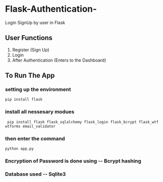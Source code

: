 # Flask-Authentication-
Login SignUp by user in Flask

## User Functions
1. Register (Sign Up)
2. Login
3. After Authentication (Enters to the Dashboard)

## To Run The App
### setting up the environment
```
pip install flask
```

### install all nessesary modues 
```
 pip install flask flask_sqlalchemy flask_login flask_bcrypt flask_wtf wtforms email_validator
```

### then enter the command
```
python app.py
```

### Encryption of Password is done using -- Bcrypt hashing
### Database used -- Sqlite3
